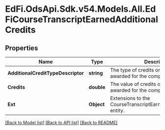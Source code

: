 # EdFi.OdsApi.Sdk.v54.Models.All.EdFiCourseTranscriptEarnedAdditionalCredits

## Properties

Name | Type | Description | Notes
------------ | ------------- | ------------- | -------------
**AdditionalCreditTypeDescriptor** | **string** | The type of credits or units of value awarded for the completion of a course. | 
**Credits** | **double** | The value of credits or units of value awarded for the completion of a course | 
**Ext** | **Object** | Extensions to the CourseTranscriptEarnedAdditionalCredits entity. | [optional] 

[[Back to Model list]](../README.md#documentation-for-models) [[Back to API list]](../README.md#documentation-for-api-endpoints) [[Back to README]](../README.md)

